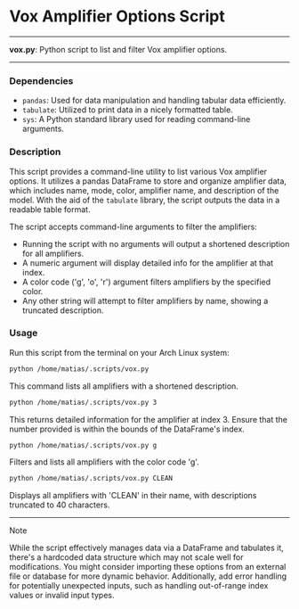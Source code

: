 # Vox Amplifier Options Script

---

**vox.py**: Python script to list and filter Vox amplifier options.

---

### Dependencies

- `pandas`: Used for data manipulation and handling tabular data efficiently.
- `tabulate`: Utilized to print data in a nicely formatted table.
- `sys`: A Python standard library used for reading command-line arguments.

### Description

This script provides a command-line utility to list various Vox amplifier options. It utilizes a pandas DataFrame to store and organize amplifier data, which includes name, mode, color, amplifier name, and description of the model. With the aid of the `tabulate` library, the script outputs the data in a readable table format.

The script accepts command-line arguments to filter the amplifiers:
- Running the script with no arguments will output a shortened description for all amplifiers.
- A numeric argument will display detailed info for the amplifier at that index.
- A color code ('g', 'o', 'r') argument filters amplifiers by the specified color.
- Any other string will attempt to filter amplifiers by name, showing a truncated description.

### Usage

Run this script from the terminal on your Arch Linux system:

```bash
python /home/matias/.scripts/vox.py
```
This command lists all amplifiers with a shortened description.

```bash
python /home/matias/.scripts/vox.py 3
```
This returns detailed information for the amplifier at index 3. Ensure that the number provided is within the bounds of the DataFrame's index.

```bash
python /home/matias/.scripts/vox.py g
```
Filters and lists all amplifiers with the color code 'g'.

```bash
python /home/matias/.scripts/vox.py CLEAN
```
Displays all amplifiers with 'CLEAN' in their name, with descriptions truncated to 40 characters.

---

> [!NOTE]
> While the script effectively manages data via a DataFrame and tabulates it, there's a hardcoded data structure which may not scale well for modifications. You might consider importing these options from an external file or database for more dynamic behavior. Additionally, add error handling for potentially unexpected inputs, such as handling out-of-range index values or invalid input types.